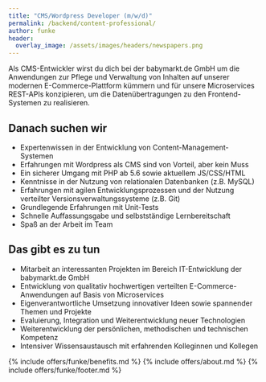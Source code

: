 ```yaml
---
title: "CMS/Wordpress Developer (m/w/d)"
permalink: /backend/content-professional/
author: funke
header:
  overlay_image: /assets/images/headers/newspapers.png
---
```


Als CMS-Entwickler wirst du dich bei der babymarkt.de GmbH um die Anwendungen zur Pflege und Verwaltung von Inhalten auf unserer modernen E-Commerce-Plattform kümmern und für unsere Microservices REST-APIs konzipieren, um die Datenübertragungen zu den Frontend-Systemen zu realisieren.

## Danach suchen wir

* Expertenwissen in der Entwicklung von Content-Management-Systemen
* Erfahrungen mit Wordpress als CMS sind von Vorteil, aber kein Muss
* Ein sicherer Umgang mit PHP ab 5.6 sowie aktuellem JS/CSS/HTML
* Kenntnisse in der Nutzung von relationalen Datenbanken (z.B. MySQL)
* Erfahrungen mit agilen Entwicklungsprozessen und der Nutzung verteilter Versionsverwaltungssysteme (z.B. Git)
* Grundlegende Erfahrungen mit Unit-Tests
* Schnelle Auffassungsgabe und selbstständige Lernbereitschaft
* Spaß an der Arbeit im Team

## Das gibt es zu tun

* Mitarbeit an interessanten Projekten im Bereich IT-Entwicklung der babymarkt.de GmbH
* Entwicklung von qualitativ hochwertigen verteilten E-Commerce-Anwendungen auf Basis von Microservices
* Eigenverantwortliche Umsetzung innovativer Ideen sowie spannender Themen und Projekte
* Evaluierung, Integration und Weiterentwicklung neuer Technologien
* Weiterentwicklung der persönlichen, methodischen und technischen Kompetenz
* Intensiver Wissensaustausch mit erfahrenden Kolleginnen und Kollegen

{% include offers/funke/benefits.md %}
{% include offers/about.md %}
{% include offers/funke/footer.md %}
